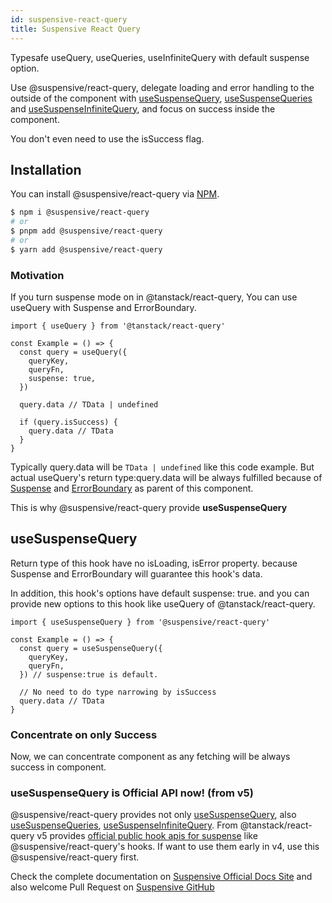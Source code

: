 ```yaml
---
id: suspensive-react-query
title: Suspensive React Query
---
```


Typesafe useQuery, useQueries, useInfiniteQuery with default suspense option.

Use @suspensive/react-query, delegate loading and error handling to the outside of the component with [useSuspenseQuery](https://suspensive.org/docs/react-query/useSuspenseQuery), [useSuspenseQueries](https://suspensive.org/docs/react-query/useSuspenseQueries) and [useSuspenseInfiniteQuery](https://suspensive.org/docs/react-query/useSuspenseInfiniteQuery), and focus on success inside the component.

You don't even need to use the isSuccess flag.

## Installation

You can install @suspensive/react-query via [NPM](https://www.npmjs.com/package/@suspensive/react-query).

```bash
$ npm i @suspensive/react-query
# or
$ pnpm add @suspensive/react-query
# or
$ yarn add @suspensive/react-query
```

### Motivation

If you turn suspense mode on in @tanstack/react-query, You can use useQuery with Suspense and ErrorBoundary.

```tsx
import { useQuery } from '@tanstack/react-query'

const Example = () => {
  const query = useQuery({
    queryKey,
    queryFn,
    suspense: true,
  })

  query.data // TData | undefined

  if (query.isSuccess) {
    query.data // TData
  }
}
```

Typically query.data will be `TData | undefined` like this code example.
But actual useQuery's return type:query.data will be always fulfilled because of [Suspense](https://suspensive.org/docs/react/Suspense) and [ErrorBoundary](https://suspensive.org/docs/react/ErrorBoundary) as parent of this component.

This is why @suspensive/react-query provide **useSuspenseQuery**

## useSuspenseQuery

Return type of this hook have no isLoading, isError property. because Suspense and ErrorBoundary will guarantee this hook's data.

In addition, this hook's options have default suspense: true. and you can provide new options to this hook like useQuery of @tanstack/react-query.

```tsx
import { useSuspenseQuery } from '@suspensive/react-query'

const Example = () => {
  const query = useSuspenseQuery({
    queryKey,
    queryFn,
  }) // suspense:true is default.

  // No need to do type narrowing by isSuccess
  query.data // TData
}
```

### Concentrate on only Success

Now, we can concentrate component as any fetching will be always success in component.

### useSuspenseQuery is Official API now! (from v5)

@suspensive/react-query provides not only [useSuspenseQuery](https://suspensive.org/docs/react-query/useSuspenseQuery), also [useSuspenseQueries](https://suspensive.org/docs/react-query/useSuspenseQueries), [useSuspenseInfiniteQuery](https://suspensive.org/docs/react-query/useSuspenseInfiniteQuery). From @tanstack/react-query v5 provides [official public hook apis for suspense](https://tanstack.com/query/v5/docs/react/guides/suspense) like @suspensive/react-query's hooks. If want to use them early in v4, use this @suspensive/react-query first.

Check the complete documentation on [Suspensive Official Docs Site](https://suspensive.org/) and also welcome Pull Request on [Suspensive GitHub](https://github.com/suspensive/react)




